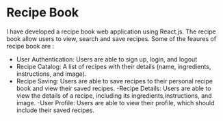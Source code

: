 # Recipe Book

I have developed a recipe book web application using React.js. The recipe book allow users to view, search and save recipes. Some of the feaures of recipe book are :
- User Authentication: Users are able to sign up, login, and logout
- Recipe Catalog: A list of recipes with their details (name, ingredients, instructions, and image).
- Recipe Saving: Users are able to save recipes to their personal recipe book and view their saved recipes.
-Recipe Details: Users are able to view the details of a recipe, including its ingredients,instructions, and image.
-User Profile: Users are able to view their profile, which should include their saved recipes.
